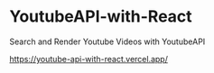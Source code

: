 # YoutubeAPI-with-React
Search and Render Youtube Videos with YoutubeAPI

https://youtube-api-with-react.vercel.app/
